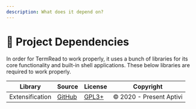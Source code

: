 ```yaml
---
description: What does it depend on?
---
```


# 🧱 Project Dependencies

In order for TermRead to work properly, it uses a bunch of libraries for its core functionality and built-in shell applications. These below libraries are required to work properly.

| Library         | Source                                               | License                                                                | Copyright               |
| --------------- | ---------------------------------------------------- | ---------------------------------------------------------------------- | ----------------------- |
| Extensification | [GitHub](https://github.com/Aptivi/Extensification/) | [GPL3+](https://github.com/Aptivi/Extensification/blob/master/LICENSE) | © 2020 - Present Aptivi |
